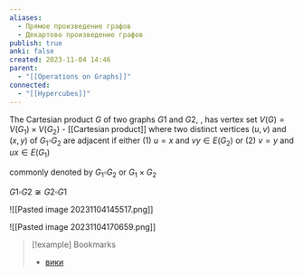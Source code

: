 ```yaml
---
aliases:
  - Прямое произведение графов
  - Декартово произведение графов
publish: true
anki: false
created: 2023-11-04 14:46
parent:
  - "[[Operations on Graphs]]"
connected:
  - "[[Hypercubes]]"
---
```

The Cartesian product $G$ of two graphs $G1$ and $G2 {}$, , has vertex set
${} V(G) = V(G_1) × V(G_2) {}$ - [[Cartesian product]]
where two distinct vertices ${} (u, v) {}$ and $(x, y) {}$ of ${} G_1 \square G_2 {}$ are adjacent if either
(1) $u = x {}$ and $vy ∈ E(G_2) {}$ or (2) $v = y {}$ and ${} ux ∈ E(G_1) {}$

commonly denoted by ${} G_1 \square G_2 {}$ or ${} G_1×G_2$

${} G1 \square G2 \not \cong G2 \square G1 {}$

![[Pasted image 20231104145517.png]]

![[Pasted image 20231104170659.png]]



> [!example] Bookmarks
> - [вики](https://ru.wikipedia.org/wiki/%D0%9F%D1%80%D1%8F%D0%BC%D0%BE%D0%B5_%D0%BF%D1%80%D0%BE%D0%B8%D0%B7%D0%B2%D0%B5%D0%B4%D0%B5%D0%BD%D0%B8%D0%B5_%D0%B3%D1%80%D0%B0%D1%84%D0%BE%D0%B2)

